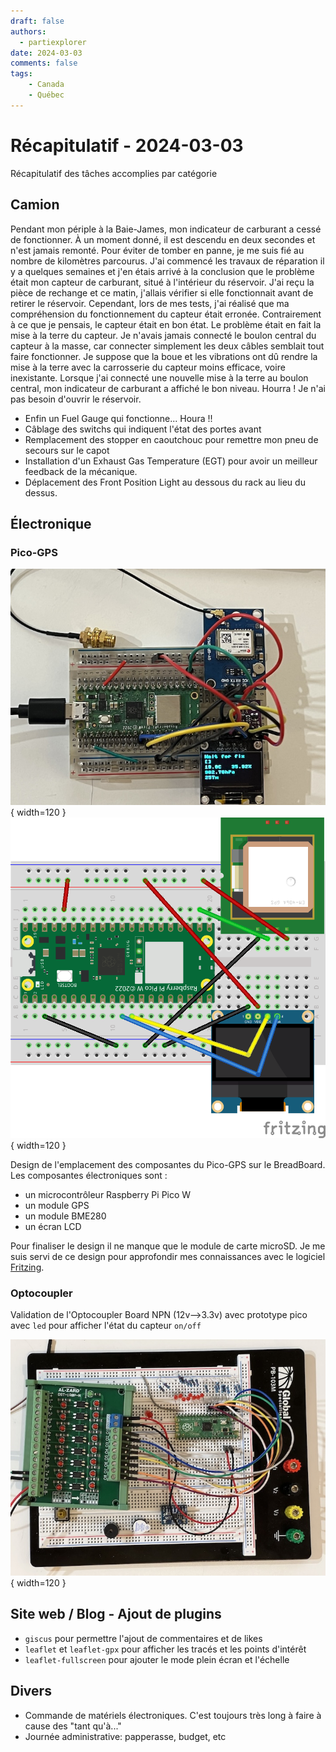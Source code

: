 ```yaml
---
draft: false
authors:
  - partiexplorer
date: 2024-03-03
comments: false
tags:
    - Canada
    - Québec
---
```


# Récapitulatif - 2024-03-03

Récapitulatif des tâches accomplies par catégorie

## Camion

Pendant mon périple à la Baie-James, mon indicateur de carburant a cessé de fonctionner. À un moment donné, il est descendu en deux secondes et n'est jamais remonté. Pour éviter de tomber en panne, je me suis fié au nombre de kilomètres parcourus. J'ai commencé les travaux de réparation il y a quelques semaines et j'en étais arrivé à la conclusion que le problème était mon capteur de carburant, situé à l'intérieur du réservoir. J'ai reçu la pièce de rechange et ce matin, j'allais vérifier si elle fonctionnait avant de retirer le réservoir. Cependant, lors de mes tests, j'ai réalisé que ma compréhension du fonctionnement du capteur était erronée. Contrairement à ce que je pensais, le capteur était en bon état. Le problème était <!-- more -->en fait la mise à la terre du capteur. Je n'avais jamais connecté le boulon central du capteur à la masse, car connecter simplement les deux câbles semblait tout faire fonctionner. Je suppose que la boue et les vibrations ont dû rendre la mise à la terre avec la carrosserie du capteur moins efficace, voire inexistante. Lorsque j'ai connecté une nouvelle mise à la terre au boulon central, mon indicateur de carburant a affiché le bon niveau. Hourra ! Je n'ai pas besoin d'ouvrir le réservoir.

- Enfin un Fuel Gauge qui fonctionne... Houra !!
- Câblage des switchs qui indiquent l'état des portes avant
- Remplacement des stopper en caoutchouc pour remettre mon pneu de secours sur le capot
- Installation d'un Exhaust Gas Temperature (EGT) pour avoir un meilleur feedback de la mécanique.
- Déplacement des Front Position Light au dessous du rack au lieu du dessus.

## Électronique

### Pico-GPS

![Pico-GPS](/assets/images/blog/pico-gps-design1.jpg){ width=120 }
![Pico-GPS-Fritzing](/assets/images/blog/pico-gps-design1-fritzing.png){ width=120 }

Design de l'emplacement des composantes du Pico-GPS sur le BreadBoard. Les composantes électroniques sont :

* un microcontrôleur Raspberry Pi Pico W
* un module GPS
* un module BME280
* un écran LCD

Pour finaliser le design il ne manque que le module de carte microSD. Je me suis servi de ce design pour approfondir mes connaissances avec le logiciel [Fritzing](https://fritzing.org).

### Optocoupler

Validation de l'Optocoupler Board NPN (12v-->3.3v) avec prototype pico avec `led` pour afficher l'état du capteur `on/off`

![Optocoupler-Pico](/assets/images/blog/optocoupler-pico.jpg){ width=120 }

## Site web / Blog - Ajout de plugins
* `giscus` pour permettre l'ajout de commentaires et de likes
* `leaflet` et `leaflet-gpx` pour afficher les tracés et les points d'intérêt
* `leaflet-fullscreen` pour ajouter le mode plein écran et l'échelle

## Divers

* Commande de matériels électroniques. C'est toujours très long à faire à cause des "tant qu'à..."
* Journée administrative: papperasse, budget, etc
